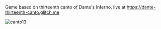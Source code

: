 Game based on thirteenth canto of Dante's Inferno, live at https://dante-thirteenth-canto.glitch.me

![canto13](https://user-images.githubusercontent.com/22201134/218847288-d91a75a0-692f-4bae-b92d-07086313ca94.gif)
